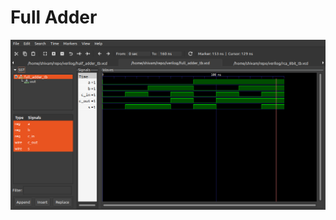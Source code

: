 # Full Adder
![Full Adder Simulation](https://github.com/shivamsingha/hardware-lab-verilog/raw/main/full_adder/full_adder.png)